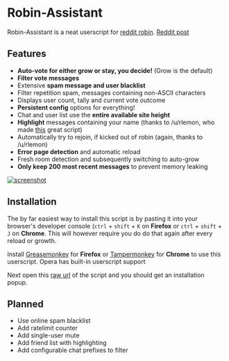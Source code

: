 # Robin-Assistant
Robin-Assistant is a neat userscript for [reddit robin](https://www.reddit.com/robin/). [Reddit post](https://www.reddit.com/r/sglafo/comments/4d1j68/robin_assistant_lightweight_and_featurerich/)

## Features

* **Auto-vote for either grow or stay, you decide!** (Grow is the default)
* **Filter vote messages**
* Extensive **spam message and user blacklist**
* Filter repetition spam, messages containing non-ASCII characters
* Displays user count, tally and current vote outcome
* **Persistent config** options for everything!
* Chat and user list use the **entire available site height**
* **Highlight** messages containing your name (thanks to /u/rlemon, who made [this](https://gist.github.com/rlemon/cc13cb4c31861e5d5ba2a92bfc920aeb) great script)
* Automatically try to rejoin, if kicked out of robin (again, thanks to /u/rlemon)
* **Error page detection** and automatic reload
* Fresh room detection and subsequently switching to auto-grow
* **Only keep 200 most recent messages** to prevent memory leaking

[![screenshot](https://raw.githubusercontent.com/LeoVerto/Robin-Assistant/dev/screenshot.png)](#screenshot)

## Installation

The by far easiest way to install this script is by pasting it into your browser's developer console (`ctrl` + `shift` + `K` on **Firefox** or `ctrl` + `shift` + `J` on **Chrome**. This will however require you do do that again after every reload or growth.

Install [Greasemonkey](https://addons.mozilla.org/en-US/firefox/addon/greasemonkey/) for **Firefox** or [Tampermonkey](https://chrome.google.com/webstore/detail/tampermonkey/dhdgffkkebhmkfjojejmpbldmpobfkfo) for **Chrome** to use this userscript.
Opera has built-in userscript support

Next open this [raw url](https://github.com/LeoVerto/Robin-Assistant/raw/master/robin-assistant.user.js) of the script and you should get an installation popup.

## Planned

* Use online spam blacklist
* Add ratelimit counter
* Add single-user mute
* Add friend list with highlighting
* Add configurable chat prefixes to filter
